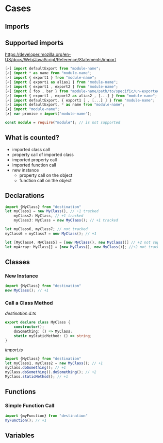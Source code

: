 # Cases

## Imports

## Supported imports
https://developer.mozilla.org/en-US/docs/Web/JavaScript/Reference/Statements/import
```typescript
[✓] import defaultExport from "module-name";
[✓] import * as name from "module-name";
[✓] import { export1 } from "module-name";
[✓] import { export1 as alias1 } from "module-name";
[✓] import { export1 , export2 } from "module-name"; 
[✓] import { foo , bar } from "module-name/path/to/specific/un-exported/file";
[✓] import { export1 , export2 as alias2 , [...] } from "module-name";
[✓] import defaultExport, { export1 [ , [...] ] } from "module-name";
[✓] import defaultExport, * as name from "module-name";
[✗] import "module-name";
[✗] var promise = import("module-name");
```
```typescript
const module = require("module"); // is not supported
```

## What is counted?

- imported class call
- property call of imported class
- imported property call
- imported function call
- new instance
    - property call on the object
    - function call on the object

## Declarations
```typescript
import {MyClass} from "destination"
let myClass1 = new MyClass(), // +1 tracked
    myClass2: MyClass, // +1 tracked
    myClass3: MyClass = new MyClass(); // +1 tracked

let myClass6, myClass7; // not tracked
myClass6 = myClass7 = new MyClass(); // +1

let [MyClass4, MyClass5] = [new MyClass(), new MyClass()] // +2 not supported
let myArray: MyClass[] = [new MyClass(), new MyClass()]; //+2 not tracked
```

## Classes

### New Instance

```typescript
import {MyClass} from "destination"
new MyClass(); // +1
```

### Call a Class Method

*destination.d.ts*
```typescript
export declare class MyClass {
    constructor();
    doSomething: () => MyClass;
    static myStaticMethod: () => string;
}
```
*import.ts*
```typescript
import {MyClass} from "destination"
let myClass1, myClass2 = new MyClass(); // +1
myClass.doSomething(); // +1
myClass.doSomething().doSomething(); // +2
MyClass.staticMethod(); // +1
```

## Functions

### Simple Function Call

```typescript
import {myFunction} from "destination"
myFunction(); // +1
```

## Variables